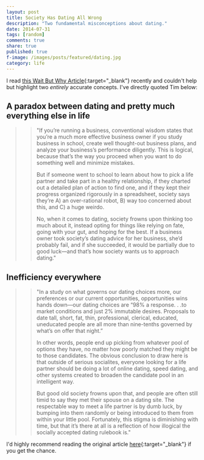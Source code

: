 ```yaml
---
layout: post
title: Society Has Dating All Wrong
description: "Two fundamental misconceptions about dating."
date: 2014-07-31
tags: [random]
comments: true
share: true
published: true
f-image: /images/posts/featured/dating.jpg
category: life
---
```


I read [this Wait But Why Article](https://waitbutwhy.com/2014/02/pick-life-partner.html){:target="_blank"} recently and couldn't help but highlight two *entirely* accurate concepts. I've directly quoted Tim below:

## A paradox between dating and pretty much everything else in life

> > "If you’re running a business, conventional wisdom states that you’re a much more effective business owner if you study business in school, create well thought-out business plans, and analyze your business’s performance diligently. This is logical, because that’s the way you proceed when you want to do something well and minimize mistakes.
> > 
> > But if someone went to school to learn about how to pick a life partner and take part in a healthy relationship, if they charted out a detailed plan of action to find one, and if they kept their progress organized rigorously in a spreadsheet, society says they’re A) an over-rational robot, B) way too concerned about this, and C) a huge weirdo.
> > 
> > No, when it comes to dating, society frowns upon thinking too much about it, instead opting for things like relying on fate, going with your gut, and hoping for the best. If a business owner took society’s dating advice for her business, she’d probably fail, and if she succeeded, it would be partially due to good luck—and that’s how society wants us to approach dating."
> > 

## Inefficiency everywhere 

> > "In a study on what governs our dating choices more, our preferences or our current opportunities, opportunities wins hands down—our dating choices are “98% a response. . .to market conditions and just 2% immutable desires. Proposals to date tall, short, fat, thin, professional, clerical, educated, uneducated people are all more than nine-tenths governed by what’s on offer that night.”
> > 
> > In other words, people end up picking from whatever pool of options they have, no matter how poorly matched they might be to those candidates. The obvious conclusion to draw here is that outside of serious socialites, everyone looking for a life partner should be doing a lot of online dating, speed dating, and other systems created to broaden the candidate pool in an intelligent way.
> > 
> > But good old society frowns upon that, and people are often still timid to say they met their spouse on a dating site. The respectable way to meet a life partner is by dumb luck, by bumping into them randomly or being introduced to them from within your little pool. Fortunately, this stigma is diminishing with time, but that it’s there at all is a reflection of how illogical the socially accepted dating rulebook is."

I'd highly recommend reading the original article [here](https://waitbutwhy.com/2014/02/pick-life-partner.html){:target="_blank"} if you get the chance. 